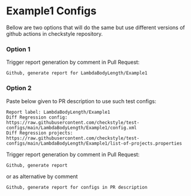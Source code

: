 # Example1 Configs

Bellow are two options that will do the same but use different versions
of github actions in checkstyle repository.


### Option 1
Trigger report generation by comment in Pull Request:
```
Github, generate report for LambdaBodyLength/Example1
```

### Option 2

Paste below given to PR description to use such test configs:
```
Report label: LambdaBodyLength/Example1
Diff Regression config: https://raw.githubusercontent.com/checkstyle/test-configs/main/LambdaBodyLength/Example1/config.xml
Diff Regression projects: https://raw.githubusercontent.com/checkstyle/test-configs/main/LambdaBodyLength/Example1/list-of-projects.properties
```

Trigger report generation by comment in Pull Request:
```
Github, generate report
```
or as alternative by comment
```
Github, generate report for configs in PR description
```
